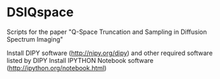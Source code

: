 # DSIQspace
Scripts for the paper "Q-Space Truncation and Sampling in Diffusion Spectrum Imaging"

Install DIPY software (http://nipy.org/dipy) and other required software listed by DIPY
Install IPYTHON Notebook software (http://ipython.org/notebook.html)
